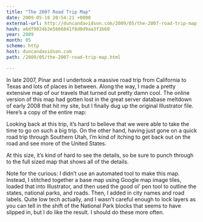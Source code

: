 ```yaml
---
title: "The 2007 Road Trip Map"
date: 2009-05-18 20:54:21 +0000
external-url: http://duncandavidson.com/2009/05/the-2007-road-trip-map.html
hash: a6df9024b3e5666841f8d0d9aa3f1b60
year: 2009
month: 05
scheme: http
host: duncandavidson.com
path: /2009/05/the-2007-road-trip-map.html

---
```


In late 2007, Pinar and I undertook a massive road trip from California to Texas and lots of places in between. Along the way, I made a pretty extensive map of our travels that turned out pretty damn cool. The online version of this map had gotten lost in the great server database meltdown of early 2008 that hit my site, but I finally dug up the original Illustrator file. Here’s a copy of the entire map:





Looking back at this trip, it’s hard to believe that we were able to take the time to go on such a big trip. On the other hand, having just gone on a quick road trip through Southern Utah, I’m kind of itching to get back out on the road and see more of the United States. 


At this size, it’s kind of hard to see the details, so be sure to punch through to the full sized map that shows all of the details. 


Note for the curious: I didn’t use an automated tool to make this map. Instead, I stitched together a base map using Google map image tiles, loaded that into Illustrator, and then used the good ol’ pen tool to outline the states, national parks, and roads. Then, I added in city names and road labels. Quite low tech actually, and I wasn’t careful enough to lock layers as you can tell in the shift of the National Park blocks that seems to have slipped in, but I do like the result. I should do these more often.

